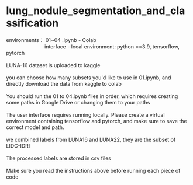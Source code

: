 # lung_nodule_segmentation_and_classification
environments： 01~04 .ipynb - Colab<br/>
&ensp;&ensp;&ensp;&ensp;&ensp;&ensp;&ensp;&ensp;&ensp;&ensp;&ensp;&ensp;&ensp;&ensp;&ensp;interface - local environment: python ==3.9, tensorflow, pytorch<br/>
<br/>
LUNA-16 dataset is uploaded to kaggle<br/>
<br/>
you can choose how many subsets you'd like to use in 01.ipynb, and directly download the data from kaggle to colab<br/>
<br/>
You should run the 01 to 04.ipynb files in order, which requires creating some paths in Google Drive or changing them to your paths<br/>
<br/>
The user interface requires running locally. Please create a virtual environment containing tensorflow and pytorch, and make sure to save the correct model and path.<br/>
<br/>
we combined labels from LUNA16 and LUNA22, they are the subset of LIDC-IDRI<br/>
<br/>
The processed labels are stored in csv files<br/>
<br/>
Make sure you read the instructions above before running each piece of code<br/>
<br/>
